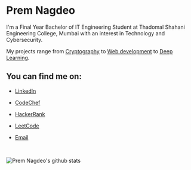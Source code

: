 # Prem Nagdeo

I'm a Final Year Bachelor of IT Engineering Student at Thadomal Shahani Engineering College, Mumbai with an interest in Technology and Cybersecurity.

My projects range from [Cryptography](https://github.com/premnagdeo/Cryptography) to [Web development](https://github.com/premnagdeo/Best-Deal-Finder) to [Deep Learning](https://github.com/premnagdeo/Shakespeare-Sonnets-Generator).

## You can find me on:

- [LinkedIn](https://www.linkedin.com/in/premnagdeo)

- [CodeChef](https://www.codechef.com/users/premnagdeo)

- [HackerRank](https://www.hackerrank.com/premnagdeo)

- [LeetCode](https://leetcode.com/premnagdeo)

- [Email](mailto:premnagdeo@gmail.com)

<br>

![Prem Nagdeo's github stats](https://github-readme-stats.vercel.app/api?username=premnagdeo&show_icons=true&hide=stars,issues)
